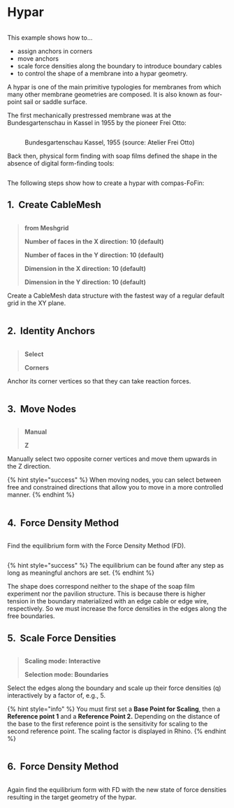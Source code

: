 # Hypar

<figure><img src="../../../.gitbook/assets/Screenshot 2025-06-30 at 11.14.59.png" alt=""><figcaption></figcaption></figure>

This example shows how to...

* assign anchors in corners
* move anchors
* scale force densities along the boundary to introduce boundary cables
* to control the shape of a membrane into a hypar geometry.

A hypar is one of the main primitive typologies for membranes from which many other membrane geometries are composed. It is also known as four-point sail or saddle surface.

The first mechanically prestressed membrane was at the Bundesgartenschau in Kassel in 1955 by the pioneer Frei Otto:

<figure><img src="../../../.gitbook/assets/Screenshot 2025-06-30 at 11.15.34.png" alt=""><figcaption><p>Bundesgartenschau Kassel, 1955 (source: Atelier Frei Otto)</p></figcaption></figure>

Back then, physical form finding with soap films defined the shape in the absence of digital form-finding tools:

<figure><img src="../../../.gitbook/assets/Screenshot 2025-06-30 at 11.16.17.png" alt=""><figcaption></figcaption></figure>

The following steps show how to create a hypar with compas-FoFin:

## 1. <img src="../../../../resources/FF_toolbar_buttons/6_FF_pattern.svg" alt="" data-size="line"> Create CableMesh

<div align="left" data-full-width="false"><figure><img src="../../../../resources/FF_toolbar_buttons/6_FF_pattern.svg" alt=""><figcaption></figcaption></figure></div>

> **from Meshgrid**
>
> **Number of faces in the X direction: 10 (default)**
>
> **Number of faces in the Y direction: 10 (default)**
>
> **Dimension in the X direction: 10 (default)**
>
> **Dimension in the Y direction: 10 (default)**

Create a CableMesh data structure with the fastest way of a regular default grid in the XY plane.

<figure><img src="../../../.gitbook/assets/Screenshot 2025-06-30 at 11.17.00.png" alt=""><figcaption></figcaption></figure>

## 2. <img src="../../../../resources/FF_toolbar_buttons/7_FF_anchors.svg" alt="" data-size="line"> Identity Anchors

<div align="left" data-full-width="false"><figure><img src="../../../../resources/FF_toolbar_buttons/7_FF_anchors.svg" alt=""><figcaption></figcaption></figure></div>

> **Select**&#x20;
>
> **Corners**

Anchor its corner vertices so that they can take reaction forces.

<figure><img src="../../../.gitbook/assets/Screenshot 2025-06-30 at 11.24.56.png" alt=""><figcaption></figcaption></figure>

## 3. <img src="../../../../resources/FF_toolbar_buttons/9_FF_anchors_move.svg" alt="" data-size="line"> Move Nodes

<div align="left"><figure><img src="../../../../resources/FF_toolbar_buttons/9_FF_anchors_move.svg" alt=""><figcaption></figcaption></figure></div>

> **Manual**&#x20;
>
> **Z**

Manually select two opposite corner vertices and move them upwards in the Z direction.&#x20;

{% hint style="success" %}
When moving nodes, you can select between free and constrained directions that allow you to move in a more controlled manner.
{% endhint %}

<figure><img src="../../../.gitbook/assets/Screenshot 2025-06-30 at 11.27.17.png" alt=""><figcaption></figcaption></figure>

## 4. <img src="../../../../resources/FF_toolbar_buttons/8_FF_fd.svg" alt="" data-size="line"> Force Density Method

<div align="left"><figure><img src="../../../../resources/FF_toolbar_buttons/8_FF_fd.svg" alt=""><figcaption></figcaption></figure></div>

Find the equilibrium form with the Force Density Method (FD).&#x20;

<figure><img src="../../../.gitbook/assets/Screenshot 2025-06-30 at 11.27.58.png" alt=""><figcaption></figcaption></figure>

{% hint style="success" %}
The equilibrium can be found after any step as long as meaningful anchors are set.&#x20;
{% endhint %}

The shape does correspond neither to the shape of the soap film experiment nor the pavilion structure. This is because there is higher tension in the boundary materialized with an edge cable or edge wire, respectively. So we must increase the force densities in the edges along the free boundaries.

## 5. <img src="../../../../resources/FF_toolbar_buttons/13_FF_edges_q.svg" alt="" data-size="line"> Scale Force Densities

<div align="left"><figure><img src="../../../../resources/FF_toolbar_buttons/13_FF_edges_q.svg" alt=""><figcaption></figcaption></figure></div>

> **Scaling mode: Interactive**
>
> **Selection mode: Boundaries**

Select the edges along the boundary and scale up their force densities (q) interactively by a factor of, e.g., 5.&#x20;

{% hint style="info" %}
You must first set a **Base Point for Scaling**, then a **Reference point 1** and a **Reference Point 2.** Depending on the distance of the base to the first reference point is the sensitivity for scaling to the second reference point. The scaling factor is displayed in Rhino.
{% endhint %}

<figure><img src="../../../.gitbook/assets/Screenshot 2025-06-30 at 11.30.51.png" alt=""><figcaption></figcaption></figure>

## 6. <img src="../../../../resources/FF_toolbar_buttons/8_FF_fd.svg" alt="" data-size="line"> Force Density Method

<div align="left"><figure><img src="../../../../resources/FF_toolbar_buttons/8_FF_fd.svg" alt=""><figcaption></figcaption></figure></div>

Again find the equilibrium form with FD with the new state of force densities resulting in the target geometry of the hypar.

<figure><img src="../../../.gitbook/assets/Screenshot 2025-06-30 at 11.31.30.png" alt=""><figcaption></figcaption></figure>
